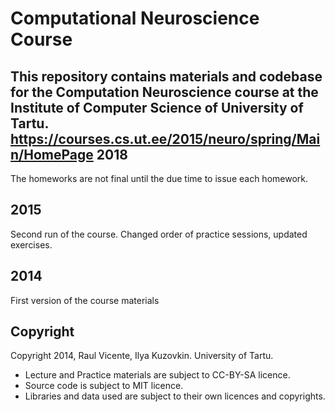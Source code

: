 Computational Neuroscience Course
=================================

This repository contains materials and codebase for the Computation Neuroscience course at the Institute of Computer Science of University of Tartu.
https://courses.cs.ut.ee/2015/neuro/spring/Main/HomePage
2018
----
The homeworks are not final until the due time to issue each homework.

2015
----
Second run of the course. Changed order of practice sessions, updated exercises.

2014
----
First version of the course materials

Copyright
---------
Copyright 2014, Raul Vicente, Ilya Kuzovkin.
University of Tartu.

* Lecture and Practice materials are subject to CC-BY-SA licence. 
* Source code is subject to MIT licence.
* Libraries and data used are subject to their own licences and copyrights.
